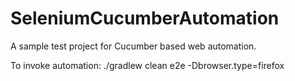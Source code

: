 # SeleniumCucumberAutomation
A sample test project for Cucumber based web automation.

To invoke automation:
./gradlew clean e2e -Dbrowser.type=firefox
